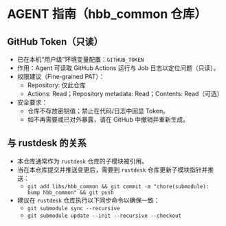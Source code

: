 # AGENT 指南（hbb_common 仓库）

## GitHub Token（只读）
- 已在本机“用户级”环境变量配置：`GITHUB_TOKEN`
- 作用：Agent 可读取 GitHub Actions 运行与 Job 日志以定位问题（只读）。
- 权限建议（Fine‑grained PAT）：
  - Repository: 仅此仓库
  - Actions: Read；Repository metadata: Read；Contents: Read（可选）
- 安全要求：
  - 仓库不存放密钥值；禁止在代码/日志中回显 Token。
  - 如不再需要或已对外暴露，请在 GitHub 中撤销并重新生成。

## 与 rustdesk 的关系
- 本仓库通常作为 `rustdesk` 仓库的子模块被引用。
- 当在本仓库提交并推送变更后，需要到 `rustdesk` 仓库更新子模块指针并推送：
  - `git add libs/hbb_common && git commit -m "chore(submodule): bump hbb_common" && git push`
- 建议在 `rustdesk` 仓库执行以下同步命令以确保一致：
  - `git submodule sync --recursive`
  - `git submodule update --init --recursive --checkout`

